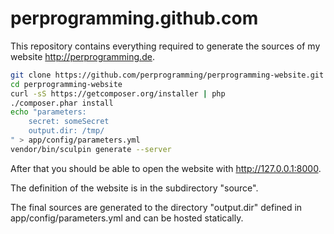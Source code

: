 perprogramming.github.com
=========================

This repository contains everything required to generate the sources of my website http://perprogramming.de.

```bash
git clone https://github.com/perprogramming/perprogramming-website.git
cd perprogramming-website
curl -sS https://getcomposer.org/installer | php
./composer.phar install
echo "parameters:
    secret: someSecret
    output.dir: /tmp/
" > app/config/parameters.yml
vendor/bin/sculpin generate --server
```

After that you should be able to open the website with http://127.0.0.1:8000.

The definition of the website is in the subdirectory "source".

The final sources are generated to the directory "output.dir" defined in app/config/parameters.yml and can be hosted statically.
